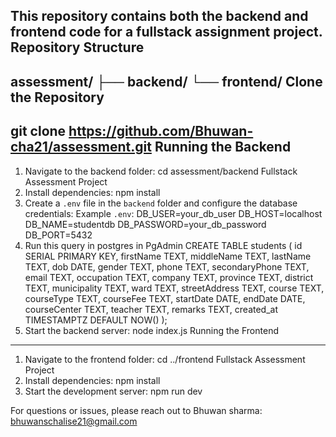 
This repository contains both the **backend** and **frontend** code for a fullstack
assignment project.
Repository Structure
--------------------
assessment/
├── backend/
└── frontend/
Clone the Repository
--------------------
git clone https://github.com/Bhuwan-cha21/assessment.git
Running the Backend
-------------------
1. Navigate to the backend folder:
 cd assessment/backend
Fullstack Assessment Project
2. Install dependencies:
 npm install
3. Create a `.env` file in the `backend` folder and configure the database credentials:
 Example `.env`:
 DB_USER=your_db_user
 DB_HOST=localhost
 DB_NAME=studentdb
 DB_PASSWORD=your_db_password
 DB_PORT=5432
4. Run this query in postgres in PgAdmin
   CREATE TABLE students (
  id SERIAL PRIMARY KEY,
  firstName TEXT,
  middleName TEXT,
  lastName TEXT,
  dob DATE,
  gender TEXT,
  phone TEXT,
  secondaryPhone TEXT,
  email TEXT,
  occupation TEXT,
  company TEXT,
  province TEXT,
  district TEXT,
  municipality TEXT,
  ward TEXT,
  streetAddress TEXT,
  course TEXT,
  courseType TEXT,
  courseFee TEXT,
  startDate DATE,
  endDate DATE,
  courseCenter TEXT,
  teacher TEXT,
  remarks TEXT,
  created_at TIMESTAMPTZ DEFAULT NOW()
);
6. Start the backend server:
 node index.js
Running the Frontend
--------------------
1. Navigate to the frontend folder:
 cd ../frontend
Fullstack Assessment Project
2. Install dependencies:
 npm install
3. Start the development server:
 npm run dev

For questions or issues, please reach out to Bhuwan sharma:
bhuwanschalise21@gmail.com
